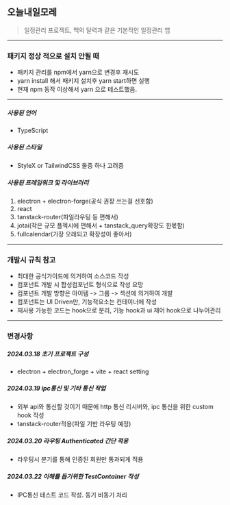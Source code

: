 ## 오늘내일모레

>일정관리 프로젝트, 맥의 달력과 같은 기본적인 일정관리 앱

---
### 패키지 정상 적으로 설치 안될 때
- 패키지 관리를 npm에서 yarn으로 변경후 재시도
- yarn install 해서 패키지 설치후 yarn start하면 실행
- 현재 npm 동작 이상해서 yarn 으로 테스트했음.
---

##### 사용된 언어
- TypeScript

##### 사용된 스타일
- StyleX or TailwindCSS 둘중 하나 고려중

##### 사용된 프레임워크 및 라이브러리
1. electron + electron-forge(공식 권장 쓰는걸 선호함)
2. react
3. tanstack-router(파일라우팅 등 편해서)
4. jotai(작은 규모 플젝시에 편해서 + tanstack_query확장도 한몫함)
5. fullcalendar(가장 오래되고 확장성이 좋아서)

---

### 개발시 규칙 참고
- 최대한 공식가이드에 의거하여 소스코드 작성
- 컴포넌트 개발 시 합성컴포넌트 형식으로 작성 요망
- 컴포넌트 개발 방향은 아이템 -> 그룹 -> 섹션에 의거하여 개발
- 컴포넌트는 UI Driven만, 기능적요소는 컨테이너에 작성
- 재사용 가능한 코드는 hook으로 분리, 기능 hook과 ui 제어 hook으로 나누어관리

---

### 변경사항

##### 2024.03.18 초기 프로젝트 구성
- electron + electron_forge + vite + react setting

##### 2024.03.19 ipc통신 및 기타 통신 작업
- 외부 api와 통신할 것이기 때문에 http 통신 리시버와, ipc 통신을 위한 custom hook 작성
- tanstack-router적용(파일 기반 라우팅 예정) 

##### 2024.03.20 라우팅 Authenticated 간단 적용
- 라우팅시 분기를 통해 인증된 회원만 통과되게 적용

##### 2024.03.22 이해를 돕기위한 TestContainer 작성
- IPC통신 테스트 코드 작성. 동기 비동기 처리
